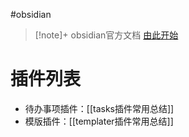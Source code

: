 #obsidian 

> [!note]+ obsidian官方文档
> [由此开始](https://publish.obsidian.md/help-zh/)
# 插件列表

- 待办事项插件：[[tasks插件常用总结]]
- 模版插件：[[templater插件常用总结]]